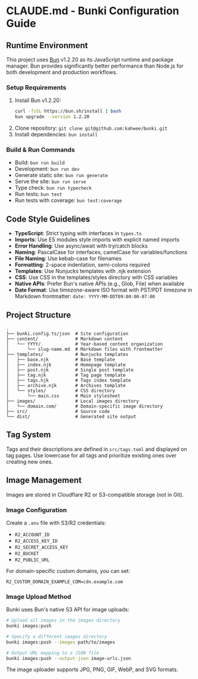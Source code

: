 # CLAUDE.md - Bunki Configuration Guide

## Runtime Environment

This project uses [Bun](https://bun.sh/) v1.2.20 as its JavaScript runtime and package manager. Bun provides significantly better performance than Node.js for both development and production workflows.

### Setup Requirements

1. Install Bun v1.2.20:
   ```bash
   curl -fsSL https://bun.sh/install | bash
   bun upgrade --version 1.2.20
   ```
2. Clone repository: `git clone git@github.com:kahwee/bunki.git`
3. Install dependencies: `bun install`

### Build & Run Commands

- Build: `bun run build`
- Development: `bun run dev`
- Generate static site: `bun run generate`
- Serve the site: `bun run serve`
- Type check: `bun run typecheck`
- Run tests: `bun test`
- Run tests with coverage: `bun test:coverage`

## Code Style Guidelines

- **TypeScript**: Strict typing with interfaces in `types.ts`
- **Imports**: Use ES modules style imports with explicit named imports
- **Error Handling**: Use async/await with try/catch blocks
- **Naming**: PascalCase for interfaces, camelCase for variables/functions
- **File Naming**: Use kebab-case for filenames
- **Formatting**: 2-space indentation, semi-colons required
- **Templates**: Use Nunjucks templates with .njk extension
- **CSS**: Use CSS in the templates/styles directory with CSS variables
- **Native APIs**: Prefer Bun's native APIs (e.g., Glob, File) when available
- **Date Format**: Use timezone-aware ISO format with PST/PDT timezone in Markdown frontmatter:
  `date: YYYY-MM-DDT09:00:00-07:00`

## Project Structure

```
.
├── bunki.config.ts/json  # Site configuration
├── content/              # Markdown content
│   └── YYYY/             # Year-based content organization
│       └── slug-name.md  # Markdown files with frontmatter
├── templates/            # Nunjucks templates
│   ├── base.njk          # Base template
│   ├── index.njk         # Homepage template
│   ├── post.njk          # Single post template
│   ├── tag.njk           # Tag page template
│   ├── tags.njk          # Tags index template
│   ├── archive.njk       # Archives template
│   └── styles/           # CSS directory
│       └── main.css      # Main stylesheet
├── images/               # Local images directory
│   └── domain.com/       # Domain-specific image directory
├── src/                  # Source code
└── dist/                 # Generated site output
```

## Tag System

Tags and their descriptions are defined in `src/tags.toml` and displayed on tag pages. Use lowercase for all tags and prioritize existing ones over creating new ones.

## Image Management

Images are stored in Cloudflare R2 or S3-compatible storage (not in Git).

### Image Configuration

Create a `.env` file with S3/R2 credentials:

- `R2_ACCOUNT_ID`
- `R2_ACCESS_KEY_ID`
- `R2_SECRET_ACCESS_KEY`
- `R2_BUCKET`
- `R2_PUBLIC_URL`

For domain-specific custom domains, you can set:

```
R2_CUSTOM_DOMAIN_EXAMPLE_COM=cdn.example.com
```

### Image Upload Method

Bunki uses Bun's native S3 API for image uploads:

```bash
# Upload all images in the images directory
bunki images:push

# Specify a different images directory
bunki images:push --images path/to/images

# Output URL mapping to a JSON file
bunki images:push --output-json image-urls.json
```

The image uploader supports JPG, PNG, GIF, WebP, and SVG formats.
